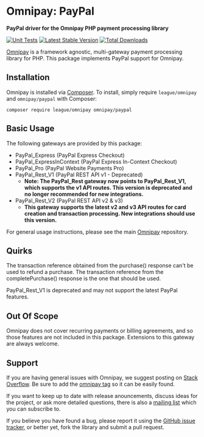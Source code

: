 # Omnipay: PayPal

**PayPal driver for the Omnipay PHP payment processing library**

[![Unit Tests](https://github.com/thephpleague/omnipay-paypal/actions/workflows/run-tests.yml/badge.svg)](https://github.com/thephpleague/omnipay-paypal/actions/workflows/run-tests.yml)
[![Latest Stable Version](https://poser.pugx.org/omnipay/paypal/version.png)](https://packagist.org/packages/omnipay/paypal)
[![Total Downloads](https://poser.pugx.org/omnipay/paypal/d/total.png)](https://packagist.org/packages/omnipay/paypal)

[Omnipay](https://github.com/thephpleague/omnipay) is a framework agnostic, multi-gateway payment
processing library for PHP. This package implements PayPal support for Omnipay.

## Installation

Omnipay is installed via [Composer](http://getcomposer.org/). To install, simply require `league/omnipay` and `omnipay/paypal` with Composer:

```
composer require league/omnipay omnipay/paypal
```


## Basic Usage

The following gateways are provided by this package:

* PayPal_Express (PayPal Express Checkout)
* PayPal_ExpressInContext (PayPal Express In-Context Checkout)
* PayPal_Pro (PayPal Website Payments Pro)
* PayPal_Rest_V1 (PayPal REST API v1 - Deprecated)
    * **Note: The PayPal_Rest gateway now points to PayPal_Rest_V1, which supports the v1 API routes. This version is deprecated and no longer recommended for new integrations.**
* PayPal_Rest_V2 (PayPal REST API v2 & v3)
    * **This gateway supports the latest v2 and v3 API routes for card creation and transaction processing. New integrations should use this version.**

For general usage instructions, please see the main [Omnipay](https://github.com/thephpleague/omnipay)
repository.

## Quirks

The transaction reference obtained from the purchase() response can't be used to refund a purchase. The transaction reference from the completePurchase() response is the one that should be used.

PayPal_Rest_V1 is deprecated and may not support the latest PayPal features.

## Out Of Scope

Omnipay does not cover recurring payments or billing agreements, and so those features are not included in this package. Extensions to this gateway are always welcome. 

## Support

If you are having general issues with Omnipay, we suggest posting on
[Stack Overflow](http://stackoverflow.com/). Be sure to add the
[omnipay tag](http://stackoverflow.com/questions/tagged/omnipay) so it can be easily found.

If you want to keep up to date with release anouncements, discuss ideas for the project,
or ask more detailed questions, there is also a [mailing list](https://groups.google.com/forum/#!forum/omnipay) which
you can subscribe to.

If you believe you have found a bug, please report it using the [GitHub issue tracker](https://github.com/thephpleague/omnipay-paypal/issues),
or better yet, fork the library and submit a pull request.
